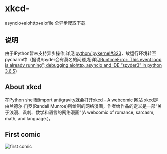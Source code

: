 # xkcd-
asyncio+aiohttp+aiofile 全异步爬取下载

## 说明

 由于IPython暂未支持异步操作,详见[ipython/ipykernel#323](https://github.com/ipython/ipykernel/pull/323)，故运行环境转至pycharm中（据说Spyder会有莫名的问题,相详见[RuntimeError: This event loop is already running”; debugging aiohttp, asyncio and IDE “spyder3” in python 3.6.5](https://github.com/spyder-ide/spyder/issues/7096)）

## About xkcd
在Python shell里import antigravity就会打开[xkcd - A webcomic](https://link.zhihu.com/?target=http%3A//xkcd.com/about/) 网站
xkcd是由兰德尔·门罗(Randall Munroe)所绘制的网络漫画，作者给作品的定义是一部“关于浪漫、讽刺、数学和语言的网络漫画”(A webcomic of romance, sarcasm, math, and language.)。 

## First comic

![first comic](https://pic2.zhimg.com/80/4e6c238477813abd5335d7bf51b54c15_hd.jpg)